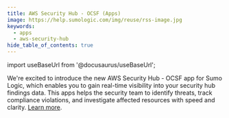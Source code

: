 ```yaml
---
title: AWS Security Hub - OCSF (Apps)
image: https://help.sumologic.com/img/reuse/rss-image.jpg
keywords:
  - apps
  - aws-security-hub
hide_table_of_contents: true    
---
```


import useBaseUrl from '@docusaurus/useBaseUrl';

We're excited to introduce the new AWS Security Hub - OCSF app for Sumo Logic, which enables you to gain real-time visibility into your security hub findings data. This apps helps the security team to identify threats, track compliance violations, and investigate affected resources with speed and clarity. [Learn more](/docs/integrations/cloud-security-monitoring-analytics/aws-security-hub-ocsf).